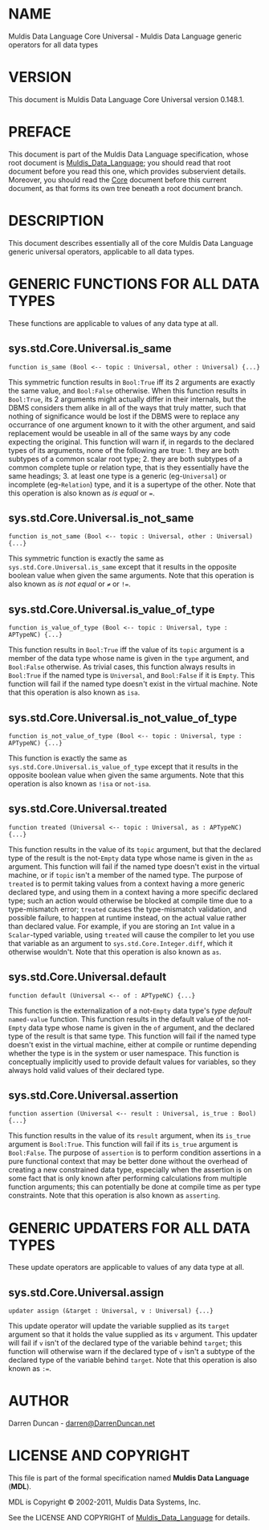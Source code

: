 # NAME

Muldis Data Language Core Universal - Muldis Data Language generic operators for all data types

# VERSION

This document is Muldis Data Language Core Universal version 0.148.1.

# PREFACE

This document is part of the Muldis Data Language specification, whose root
document is [Muldis_Data_Language](Muldis_Data_Language.md);
you should read that root document before
you read this one, which provides subservient details.  Moreover, you
should read the [Core](Muldis_Data_Language_Core.md) document before this current
document, as that forms its own tree beneath a root document branch.

# DESCRIPTION

This document describes essentially all of the core Muldis Data Language generic
universal operators, applicable to all data types.

# GENERIC FUNCTIONS FOR ALL DATA TYPES

These functions are applicable to values of any data type at all.

## sys.std.Core.Universal.is_same

`function is_same (Bool <--
topic : Universal, other : Universal) {...}`

This symmetric function results in `Bool:True` iff its 2
arguments are exactly the same value, and `Bool:False` otherwise.  When
this function results in `Bool:True`, its 2 arguments might actually
differ in their internals, but the DBMS considers them alike in all of the
ways that truly matter, such that nothing of significance would be lost if
the DBMS were to replace any occurrance of one argument known to it with
the other argument, and said replacement would be useable in all of the
same ways by any code expecting the original.  This
function will warn if, in regards to the declared types of its arguments,
none of the following are true: 1. they are both subtypes of a common
scalar root type; 2. they are both subtypes of a common complete tuple
or relation type, that is they essentially have the same headings; 3. at
least one type is a generic (eg-`Universal`) or incomplete
(eg-`Relation`) type, and it is a supertype of the other.  Note that
this operation is also known as *is equal* or `=`.

## sys.std.Core.Universal.is_not_same

`function is_not_same (Bool <--
topic : Universal, other : Universal) {...}`

This symmetric function is exactly the same as
`sys.std.Core.Universal.is_same` except that it results in the
opposite boolean value when given the same arguments.  Note that this
operation is also known as *is not equal* or `≠` or `!=`.

## sys.std.Core.Universal.is_value_of_type

`function is_value_of_type (Bool <--
topic : Universal, type : APTypeNC) {...}`

This function results in `Bool:True` iff the value of its `topic`
argument is a member of the data type whose name is given in the `type`
argument, and `Bool:False` otherwise.  As trivial cases, this function
always results in `Bool:True` if the named type is `Universal`, and
`Bool:False` if it is `Empty`.  This function will fail if the named type
doesn't exist in the virtual machine.  Note that this operation is also
known as `isa`.

## sys.std.Core.Universal.is_not_value_of_type

`function is_not_value_of_type (Bool <--
topic : Universal, type : APTypeNC) {...}`

This function is exactly the same as
`sys.std.Core.Universal.is_value_of_type` except that it results in the
opposite boolean value when given the same arguments.  Note that this
operation is also known as `!isa` or `not-isa`.

## sys.std.Core.Universal.treated

`function treated (Universal <--
topic : Universal, as : APTypeNC) {...}`

This function results in the value of its `topic` argument, but that the
declared type of the result is the not-`Empty` data type whose name is
given in the `as` argument.  This function will fail if the named type
doesn't exist in the virtual machine, or if `topic` isn't a member of the
named type.  The purpose of `treated` is to permit taking values from a
context having a more generic declared type, and using them in a context
having a more specific declared type; such an action would otherwise be
blocked at compile time due to a type-mismatch error; `treated` causes the
type-mismatch validation, and possible failure, to happen at runtime
instead, on the actual value rather than declared value.  For example, if
you are storing an `Int` value in a `Scalar`-typed variable, using
`treated` will cause the compiler to let you use that variable as an
argument to `sys.std.Core.Integer.diff`, which it otherwise wouldn't.
Note that this operation is also known as `as`.

## sys.std.Core.Universal.default

`function default (Universal <-- of : APTypeNC) {...}`

This function is the externalization of a not-`Empty` data type's *type
default* `named-value` function.  This function results in the default
value of the not-`Empty` data type whose name is given in the `of`
argument, and the declared type of the result is that same type.  This
function will fail if the named type doesn't exist in the virtual machine,
either at compile or runtime depending whether the type is in the system or
user namespace. This function is conceptually implicitly used to provide
default values for variables, so they always hold valid values of their
declared type.

## sys.std.Core.Universal.assertion

`function assertion (Universal <--
result : Universal, is_true : Bool) {...}`

This function results in the value of its `result` argument, when its
`is_true` argument is `Bool:True`.  This function will fail if its
`is_true` argument is `Bool:False`.  The purpose of `assertion` is to
perform condition assertions in a pure functional context that may be
better done without the overhead of creating a new constrained data type,
especially when the assertion is on some fact that is only known after
performing calculations from multiple function arguments; this can
potentially be done at compile time as per type constraints.  Note that
this operation is also known as `asserting`.

# GENERIC UPDATERS FOR ALL DATA TYPES

These update operators are applicable to values of any data type at all.

## sys.std.Core.Universal.assign

`updater assign (&target : Universal, v : Universal) {...}`

This update operator will update the variable supplied as its `target`
argument so that it holds the value supplied as its `v` argument.  This
updater will fail if `v` isn't of the declared type of the variable behind
`target`; this function will otherwise warn if the declared type of `v`
isn't a subtype of the declared type of the variable behind `target`.
Note that this operation is also known as `:=`.

# AUTHOR

Darren Duncan - darren@DarrenDuncan.net

# LICENSE AND COPYRIGHT

This file is part of the formal specification named
**Muldis Data Language** (**MDL**).

MDL is Copyright © 2002-2011, Muldis Data Systems, Inc.

See the LICENSE AND COPYRIGHT of
[Muldis_Data_Language](Muldis_Data_Language.md) for details.
